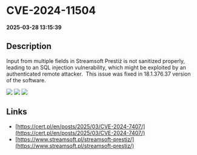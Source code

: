 # CVE-2024-11504

**2025-03-28 13:15:39**

## Description
Input from multiple fields in Streamsoft Prestiż is not sanitized properly, leading to an SQL injection vulnerability, which might be exploited by an authenticated remote attacker. 
This issue was fixed in 18.1.376.37 version of the software.

![](https://img.shields.io/static/v1?label=Score&message=8.6&color=red)
![](https://img.shields.io/static/v1?label=Severity&message=HIGH&color=red)
![](https://img.shields.io/static/v1?label=CWE&message=SQL&color=green)

## Links
- [https://cert.pl/en/posts/2025/03/CVE-2024-7407/](https://cert.pl/en/posts/2025/03/CVE-2024-7407/)
- [https://www.streamsoft.pl/streamsoft-prestiz/](https://www.streamsoft.pl/streamsoft-prestiz/)
